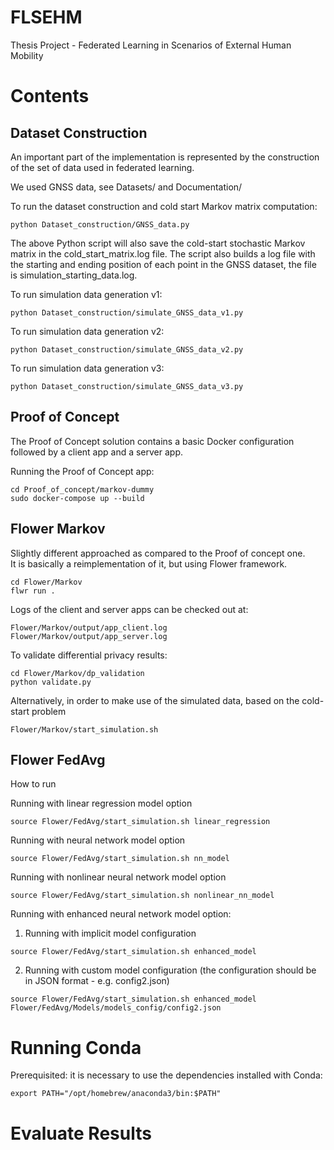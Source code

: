 # FLSEHM
Thesis Project - Federated Learning in Scenarios of External Human Mobility 

# Contents

## Dataset Construction

An important part of the implementation is represented by the construction of the set of data used in
federated learning.

We used GNSS data, see Datasets/ and Documentation/

To run the dataset construction and cold start Markov matrix computation:
```
python Dataset_construction/GNSS_data.py
```

The above Python script will also save the cold-start stochastic Markov matrix in the cold_start_matrix.log file.
The script also builds a log file with the starting and ending position of each point in the GNSS dataset, the file is simulation_starting_data.log.

To run simulation data generation v1:
```
python Dataset_construction/simulate_GNSS_data_v1.py
```

To run simulation data generation v2:
```
python Dataset_construction/simulate_GNSS_data_v2.py
```

To run simulation data generation v3:
```
python Dataset_construction/simulate_GNSS_data_v3.py
```

## Proof of Concept

The Proof of Concept solution contains a basic Docker configuration followed by a client app and a server app.

Running the Proof of Concept app:
```
cd Proof_of_concept/markov-dummy
sudo docker-compose up --build
```

## Flower Markov

Slightly  different approached as compared to the Proof of concept one. \
It is basically a reimplementation of it, but using Flower framework.
```
cd Flower/Markov
flwr run .
```

Logs of the client and server apps can be checked out at:
```
Flower/Markov/output/app_client.log
Flower/Markov/output/app_server.log
```

To validate differential privacy results:
```
cd Flower/Markov/dp_validation
python validate.py
```

Alternatively, in order to make use of the simulated data, based on the cold-start problem
```
Flower/Markov/start_simulation.sh
```

## Flower FedAvg

How to run

Running with linear regression model option
```
source Flower/FedAvg/start_simulation.sh linear_regression
```

Running with neural network model option
```
source Flower/FedAvg/start_simulation.sh nn_model
```

Running with nonlinear neural network model option
```
source Flower/FedAvg/start_simulation.sh nonlinear_nn_model
```

Running with enhanced neural network model option:

1. Running with implicit model configuration
```
source Flower/FedAvg/start_simulation.sh enhanced_model
```

2. Running with custom model configuration (the configuration should be in JSON format - e.g. config2.json)
```
source Flower/FedAvg/start_simulation.sh enhanced_model Flower/FedAvg/Models/models_config/config2.json
```

# Running Conda

Prerequisited: it is necessary to use the dependencies installed with Conda:
```
export PATH="/opt/homebrew/anaconda3/bin:$PATH"
```

# Evaluate Results

<TODO>

